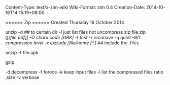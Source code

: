 Content-Type: text/x-zim-wiki
Wiki-Format: zim 0.4
Creation-Date: 2014-10-16T14:15:19+08:00

====== Zip ======
Created Thursday 16 October 2014

unzip -d  ## to certain dir
-l  just list files not uncompress
zip   file.zip     [[/*file.pdf]]
-O chara code [GBK]
-t test
-r recursive
-q quiet
-9/1 compression level
-x exclude /file/name
[^.]*    ## include the .files

unzip -t file.apk


gzip:

-d decompress
-f forece
-k keep input files
-l list the compressed files ratio ,size
-v verbose
